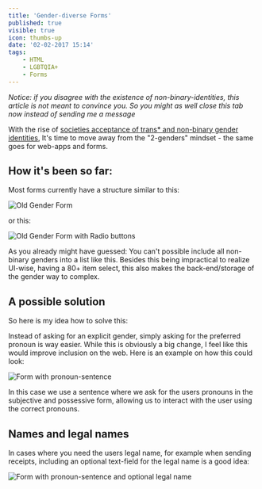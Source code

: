 ```yaml
---
title: 'Gender-diverse Forms'
published: true
visible: true
icon: thumbs-up
date: '02-02-2017 15:14'
tags:
    - HTML
    - LGBTQIA+
    - Forms
---
```


_Notice: if you disagree with the existence of non-binary-identities, this article is not meant to convince you. So you might as well close this tab now instead of sending me a message_

With the rise of [societies acceptance of trans* and non-binary gender identities](https://twitter.com/NatGeo/status/809800514791677952),
It's time to move away from the "2-genders" mindset - the same goes for web-apps and forms.

## How it's been so far:

Most forms currently have a structure similar to this:

![Old Gender Form](form_old_1.png)

or this:

![Old Gender Form with Radio buttons](form_old_2.png)

As you already might have guessed: You can't possible include all non-binary genders into a list like this.
Besides this being impractical to realize UI-wise, having a 80+ item select, this also makes the back-end/storage of the gender way to complex.

## A possible solution

So here is my idea how to solve this:

Instead of asking for an explicit gender, simply asking for the preferred pronoun is way easier.
While this is obviously a big change, I feel like this would improve inclusion on the web.
Here is an example on how this could look:

![Form with pronoun-sentence](form_new_1.png)

In this case we use a sentence where we ask for the users pronouns in the subjective and possessive form,
allowing us to interact with the user using the correct pronouns.

## Names and legal names

In cases where you need the users legal name, for example when sending receipts,
including an optional text-field for the legal name is a good idea:

![Form with pronoun-sentence and optional legal name](form_new_2.png)
